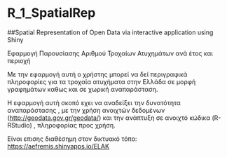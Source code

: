 # R_1_SpatialRep

##Spatial Representation of Open Data via interactive application using Shiny	

Eφαρμογή Παρουσίασης Αριθμού Τροχαίων Ατυχημάτων
ανά έτος και περιοχή

Με την εφαρμογή αυτή  ο χρήστης μπορεί να δεί περιγραφικά 
πληροφορίες για τα τροχαία ατυχήματα στην Ελλάδα σε μορφή γραφημάτων 
καθως και σε χωρική αναπαράσταση.

Η εφαρμογή αυτή σκοπό εχει να αναδείξει την δυνατότητα αναπαράστασης ,
με την χρήση ανοιχτών δεδομένων (http://geodata.gov.gr/geodata/)
και την ανάπτυξη σε ανοιχτό κώδικα (R-RStudio) ,
πληροφορίας προς χρήση.

Είναι επισης διαθέσημη στον δικτυακό τόπο: https://aefremis.shinyapps.io/ELAK 
